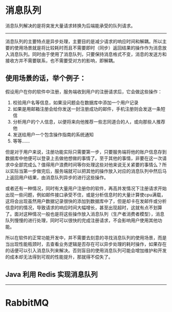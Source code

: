 # 消息队列
消息队列解决的是将突发大量请求转换为后端能承受的队列请求。

---
消息队列的主要特点是异步处理，主要目的是减少请求的响应时间和解耦。所以主要的使用场景就是将比较耗时而且不需要即时（同步）返回结果的操作作为消息放入消息队列。同时由于使用了消息队列，只要保持消息格式不变，消息的发送方和接收方并不需要联系，也不需要受对方的影响，即解耦。

## 使用场景的话，举个例子：
假设用户在你的软件中注册，服务端收到用户的注册请求后，它会做这些操作：

1. 校验用户名等信息，如果没问题会在数据库中添加一个用户记录
2. 如果是用邮箱注册会给你发送一封注册成功的邮件，手机注册则会发送一条短信
3. 分析用户的个人信息，以便将来向他推荐一些志同道合的人，或向那些人推荐他
4. 发送给用户一个包含操作指南的系统通知
5. 等等……	

但是对于用户来说，注册功能实际只需要第一步，只要服务端将他的账户信息存到数据库中他便可以登录上去做他想做的事情了。至于其他的事情，非要在这一次请求中全部完成么？值得用户浪费时间等你处理这些对他来说无关紧要的事情么？所以实际当第一步做完后，服务端就可以把其他的操作放入对应的消息队列中然后马上返回用户结果，由消息队列异步的进行这些操作。	

或者还有一种情况，同时有大量用户注册你的软件，再高并发情况下注册请求开始出现一些问题，例如邮件接口承受不住，或是分析信息时的大量计算使cpu满载，这将会出现虽然用户数据记录很快的添加到数据库中了，但是却卡在发邮件或分析信息时的情况，导致请求的响应时间大幅增长，甚至出现超时，这就有点不划算了。面对这种情况一般也是将这些操作放入消息队列（生产者消费者模型），消息队列慢慢的进行处理，同时可以很快的完成注册请求，不会影响用户使用其他功能。

所以在软件的正常功能开发中，并不需要去刻意的寻找消息队列的使用场景，而是当出现性能瓶颈时，去查看业务逻辑是否存在可以异步处理的耗时操作，如果存在的话便可以引入消息队列来解决。否则盲目的使用消息队列可能会增加维护和开发的成本却无法得到可观的性能提升，那就得不偿失了。

## Java 利用 Redis 实现消息队列
---

# RabbitMQ
